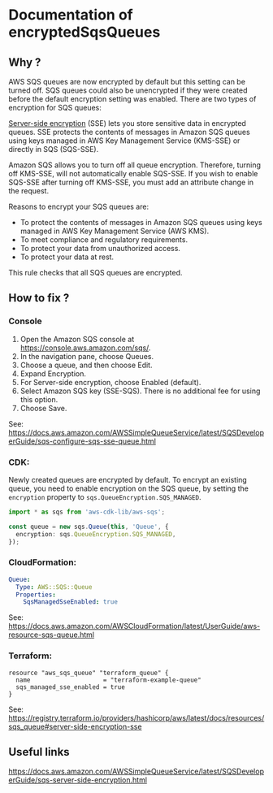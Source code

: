 # Documentation of encryptedSqsQueues

## Why ?

AWS SQS queues are now encrypted by default but this setting can be turned off. SQS queues could also be unencrypted if they were created before the default encryption setting was enabled. There are two types of encryption for SQS queues:

[Server-side encryption](https://docs.aws.amazon.com/AWSSimpleQueueService/latest/SQSDeveloperGuide/sqs-server-side-encryption.html) (SSE) lets you store sensitive data in encrypted queues. SSE protects the contents of messages in Amazon SQS queues using keys managed in AWS Key Management Service (KMS-SSE) or directly in SQS (SQS-SSE).

Amazon SQS allows you to turn off all queue encryption. Therefore, turning off KMS-SSE, will not automatically enable SQS-SSE. If you wish to enable SQS-SSE after turning off KMS-SSE, you must add an attribute change in the request.

Reasons to encrypt your SQS queues are:

- To protect the contents of messages in Amazon SQS queues using keys managed in AWS Key Management Service (AWS KMS).
- To meet compliance and regulatory requirements.
- To protect your data from unauthorized access.
- To protect your data at rest.

This rule checks that all SQS queues are encrypted.

## How to fix ?

### Console

1. Open the Amazon SQS console at https://console.aws.amazon.com/sqs/.
2. In the navigation pane, choose Queues.
3. Choose a queue, and then choose Edit.
4. Expand Encryption.
5. For Server-side encryption, choose Enabled (default).
6. Select Amazon SQS key (SSE-SQS). There is no additional fee for using this option.
7. Choose Save.

See: https://docs.aws.amazon.com/AWSSimpleQueueService/latest/SQSDeveloperGuide/sqs-configure-sqs-sse-queue.html

### CDK:

Newly created queues are encrypted by default. To encrypt an existing queue, you need to enable encryption on the SQS queue, by setting the `encryption` property to `sqs.QueueEncryption.SQS_MANAGED`.

```ts
import * as sqs from 'aws-cdk-lib/aws-sqs';

const queue = new sqs.Queue(this, 'Queue', {
  encryption: sqs.QueueEncryption.SQS_MANAGED,
});
```

### CloudFormation:

```yaml
Queue:
  Type: AWS::SQS::Queue
  Properties:
    SqsManagedSseEnabled: true
```

See: https://docs.aws.amazon.com/AWSCloudFormation/latest/UserGuide/aws-resource-sqs-queue.html

### Terraform:

```hcl
resource "aws_sqs_queue" "terraform_queue" {
  name                    = "terraform-example-queue"
  sqs_managed_sse_enabled = true
}
```

See: https://registry.terraform.io/providers/hashicorp/aws/latest/docs/resources/sqs_queue#server-side-encryption-sse

## Useful links

https://docs.aws.amazon.com/AWSSimpleQueueService/latest/SQSDeveloperGuide/sqs-server-side-encryption.html
